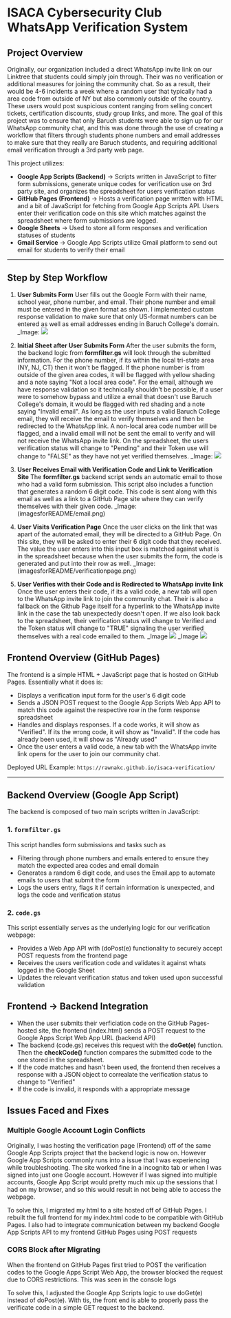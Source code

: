# ISACA Cybersecurity Club WhatsApp Verification System   

## Project Overview
Originally, our organization included a  direct WhatsApp invite link on our Linktree that students could simply join through. Their was no verification or additional measures for joining the community chat. 
So as a result, their would be 4-6 incidents a week where a random user that typically had a area code from outside of NY but also commonly outside of the country. These users would post suspicious content ranging from selling concert tickets, certification discounts, study group links, and more.
The goal of this project was to ensure that only Baruch students were able to sign up for our WhatsApp community chat, and this was done through the use of creating a workflow that filters through students phone numbers and email addresses to make sure that they really are Baruch students, and requiring additional email verification through a 3rd party web page.

This project utilizes:
- **Google App Scripts (Backend)** -> Scripts written in JavaScript to filter form submissions, generate unique codes for verification use on 3rd party site, and organizes the spreadsheet for users verification status
- **GitHub Pages (Frontend)** -> Hosts a verification page written with HTML and a bit of JavaScript for fetching from Google App Scripts API. Users enter their verification code on this site which matches against the spreadsheet where form submissions are logged.
- **Google Sheets** -> Used to store all form responses and verification statuses of students
- **Gmail Service** -> Google App Scripts utilize Gmail platform to send out email for students to verify their email

---

## Step by Step Workflow 

1. **User Submits Form**
   User fills out the Google Form with their name, school year, phone number, and email. Their phone number and email must be entered in the given format as shown. I implemented custom response validation to make sure that only US-format numbers can be entered as well as email addresses ending in Baruch College's domain.
   _Image: ![](imagesforREADME/formquestions.png)

2. **Initial Sheet after User Submits Form**
   After the user submits the form, the backend logic from **formfilter.gs** will look through the submitted information.
   For the phone number, if its within the local tri-state area (NY, NJ, CT) then it won't be flagged. If the phone number is from outside of the given area codes, it will be flagged with yellow shading and a note saying "Not a local area code".
   For the email, although we have response validation so it technically shouldn't be possible, if a user were to somehow bypass and utilize a email that doesn't use Baruch College's domain, it would be flagged with red shading and a note saying "Invalid email".
   As long as the user inputs a valid Baruch College email, they will receive the email to verify themselves and then be redirected to the WhatsApp link. A non-local area code number will be flagged, and a invalid email will not be sent the email to verify and will not receive the WhatsApp invite link.
   On the spreadsheet, the users verification status will change to "Pending" and their Token use will change to "FALSE" as they have not yet verified themselves.
   _Image: ![](imagesforREADME/initialsheet.png)

4. **User Receives Email with Verification Code and Link to Verification Site**
   The **formfilter.gs** backend script sends an automatic email to those who had a valid form submission. This script also includes a function that generates a random 6 digit code. This code is sent along with this email as well as a link to a GitHub Page site where they can verify themselves with their given code.
   _Image: (imagesforREADME/email.png)

5. **User Visits Verification Page**
   Once the user clicks on the link that was apart of the automated email, they will be directed to a GitHub Page. On this site, they will be asked to enter their 6 digit code that they received.
   The value the user enters into this input box is matched against what is in the spreadsheet because when the user submits the form, the code is generated and put into their row as well.
   _Image: (imagesforREADME/verificationpage.png)

6. **User Verifies with their Code and is Redirected to WhatsApp invite link**
   Once the user enters their code, if its a valid code, a new tab will open to the WhatsApp invite link to join the community chat. Their is also a fallback on the Github Page itself for a hyperlink to the WhatsApp invite link in the case the tab unexpectedly doesn't open.
   If we also look back to the spreadsheet, their verification status will change to Verified and the Token status will change to "TRUE" signaling the user verified themselves with a real code emailed to them.
   _Image ![](imagesforREADME/whatsapptab.png)
   _Image ![](imagesforREADME/endsheet.png)

## Frontend Overview (GitHub Pages) 

The frontend is a simple HTML + JavaScript page that is hosted on GitHub Pages. 
Essentially what it does is: 
- Displays a verification input form for the user's 6 digit code
- Sends a JSON POST request to the Google App Scripts Web App API to match this code against the respective row in the form response spreadsheet
- Handles and displays responses. If a code works, it will show as "Verified". If its the wrong code, it will show as "Invalid". If the code has already been used, it will show as "Already used"
- Once the user enters a valid code, a new tab with the WhatsApp invite link opens for the user to join our community chat.

Deployed URL Example: 
`https://rawnakc.github.io/isaca-verification/`

---

## Backend Overview (Google App Script)

The backend is composed of two main scripts written in JavaScript: 
### 1. `formfilter.gs`
This script handles form submissions and tasks such as 
- Filtering through phone numbers and emails entered to ensure they match the expected area codes and email domain
- Generates a random 6 digit code, and uses the Email.app to automate emails to users that submit the form
- Logs the users entry, flags it if certain information is unexpected, and logs the code and verification status

### 2. `code.gs`
This script essentially serves as the underlying logic for our verification webpage: 
- Provides a Web App API with (doPost(e) functionality to securely accept POST requests from the frontend page
- Receives the users verification code and validates it against whats logged in the Google Sheet
- Updates the relevant verification status and token used upon successful validation

## Frontend -> Backend Integration 

- When the user submits their verficiation code on the GitHub Pages-hosted site, the frontend (index.html) sends a POST request to the Google Apps Script Web App URL (backend API)
- The backend (code.gs) receives this request with the **doGet(e)** function. Then the **checkCode()** function compares the submitted code to the one stored in the spreadsheet.
- If the code matches and hasn't been used, the frontend then receives a response with a JSON object to correalate the verification status to change to "Verified"
- If the code is invalid, it responds with a appropriate message

## Issues Faced and Fixes 

### Multiple Google Account Login Conflicts 
Originally, I was hosting the verification page (Frontend) off of the same Google App Scripts project that the backend logic is now on. However Google App Scripts commonly runs into a issue that I was experiencing while troubleshooting. The site worked fine in a incognito tab or when I was signed into just one Google account. 
However if I was signed into multiple accounts, Google App Script would pretty much mix up the sessions that I had on my browser, and so this would result in not being able to access the webpage. 

To solve this, I migrated my html to a site hosted off of GitHub Pages. I rebuilt the full frontend for my index.html code to be compatible with GitHub Pages. I also had to integrate communication between my backend Google App Scripts API to my frontend GitHub Pages using POST requests

### CORS Block after Migrating 
When the frontend on GitHub Pages first tried to POST the verification codes to the Google Apps Script Web App, the browser blocked the request due to CORS restrictions. This was seen in the console logs 

To solve this, I adjusted the Google App Scripts logic to use doGet(e) instead of doPost(e). With tis, the front end is able to properly pass the verificate code in a simple GET request to the backend. 
